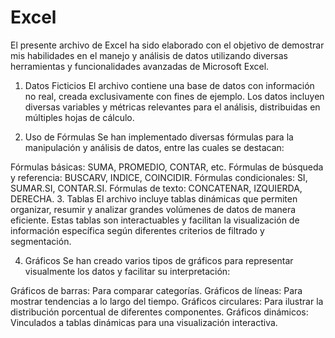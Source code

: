 # Excel
El presente archivo de Excel ha sido elaborado con el objetivo de demostrar mis habilidades en el manejo y análisis de datos utilizando diversas herramientas y funcionalidades avanzadas de Microsoft Excel.
1. Datos Ficticios
El archivo contiene una base de datos con información no real, creada exclusivamente con fines de ejemplo. Los datos incluyen diversas variables y métricas relevantes para el análisis, distribuidas en múltiples hojas de cálculo.

2. Uso de Fórmulas
Se han implementado diversas fórmulas para la manipulación y análisis de datos, entre las cuales se destacan:

Fórmulas básicas: SUMA, PROMEDIO, CONTAR, etc.
Fórmulas de búsqueda y referencia: BUSCARV, INDICE, COINCIDIR.
Fórmulas condicionales: SI, SUMAR.SI, CONTAR.SI.
Fórmulas de texto: CONCATENAR, IZQUIERDA, DERECHA.
3. Tablas
El archivo incluye tablas dinámicas que permiten organizar, resumir y analizar grandes volúmenes de datos de manera eficiente. Estas tablas son interactuables y facilitan la visualización de información específica según diferentes criterios de filtrado y segmentación.

4. Gráficos
Se han creado varios tipos de gráficos para representar visualmente los datos y facilitar su interpretación:

Gráficos de barras: Para comparar categorías.
Gráficos de líneas: Para mostrar tendencias a lo largo del tiempo.
Gráficos circulares: Para ilustrar la distribución porcentual de diferentes componentes.
Gráficos dinámicos: Vinculados a tablas dinámicas para una visualización interactiva.
